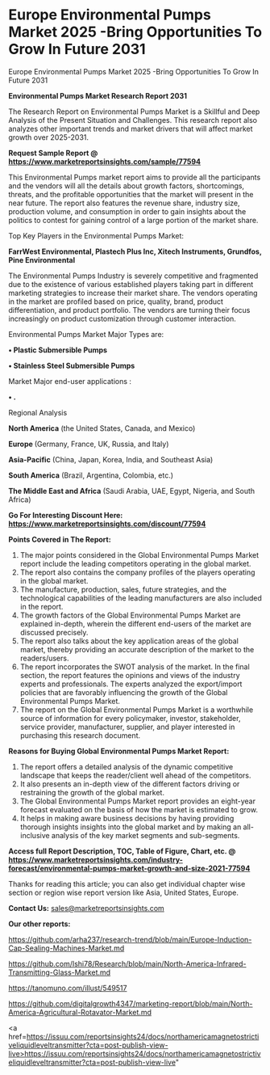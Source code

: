 # Europe Environmental Pumps Market 2025 -Bring Opportunities To Grow In Future 2031
Europe Environmental Pumps Market 2025 -Bring Opportunities To Grow In Future 2031

<strong>Environmental Pumps Market Research Report 2031</strong>

The Research Report on Environmental Pumps Market is a Skillful and Deep Analysis of the Present Situation and Challenges. This research report also analyzes other important trends and market drivers that will affect market growth over 2025-2031.

<strong>Request Sample Report @ <a href=https://www.marketreportsinsights.com/sample/77594>https://www.marketreportsinsights.com/sample/77594</a></strong>

This Environmental Pumps market report aims to provide all the participants and the vendors will all the details about growth factors, shortcomings, threats, and the profitable opportunities that the market will present in the near future. The report also features the revenue share, industry size, production volume, and consumption in order to gain insights about the politics to contest for gaining control of a large portion of the market share.

Top Key Players in the Environmental Pumps Market:

<strong>FarrWest Environmental, Plastech Plus Inc, Xitech Instruments, Grundfos, Pine Environmental</strong>

The Environmental Pumps Industry is severely competitive and fragmented due to the existence of various established players taking part in different marketing strategies to increase their market share. The vendors operating in the market are profiled based on price, quality, brand, product differentiation, and product portfolio. The vendors are turning their focus increasingly on product customization through customer interaction.

Environmental Pumps Market Major Types are:

<strong>• Plastic Submersible Pumps

• Stainless Steel Submersible Pumps</strong>

Market Major end-user applications :

<strong>• .</strong>

Regional Analysis

</u><strong><b>North America</b></strong> (the United States, Canada, and Mexico)

<strong><b>Europe </b></strong>(Germany, France, UK, Russia, and Italy)

<strong><b>Asia-Pacific</b></strong> (China, Japan, Korea, India, and Southeast Asia)

<strong><b>South America</b></strong> (Brazil, Argentina, Colombia, etc.)

<strong><b>The Middle East and Africa</b></strong> (Saudi Arabia, UAE, Egypt, Nigeria, and South Africa)

<strong>Go For Interesting Discount Here: <a href=https://www.marketreportsinsights.com/discount/77594>https://www.marketreportsinsights.com/discount/77594</a></strong>

<strong>Points Covered in The Report:</strong>
<ol>
  <li>The major points considered in the Global Environmental Pumps Market report include the leading competitors operating in the global market.</li>
  <li>The report also contains the company profiles of the players operating in the global market.</li>
  <li>The manufacture, production, sales, future strategies, and the technological capabilities of the leading manufacturers are also included in the report.</li>
  <li>The growth factors of the Global Environmental Pumps Market are explained in-depth, wherein the different end-users of the market are discussed precisely.</li>
  <li>The report also talks about the key application areas of the global market, thereby providing an accurate description of the market to the readers/users.</li>
  <li>The report incorporates the SWOT analysis of the market. In the final section, the report features the opinions and views of the industry experts and professionals. The experts analyzed the export/import policies that are favorably influencing the growth of the Global Environmental Pumps Market.</li>
  <li>The report on the Global Environmental Pumps Market is a worthwhile source of information for every policymaker, investor, stakeholder, service provider, manufacturer, supplier, and player interested in purchasing this research document.</li>
</ol>
<strong>Reasons for Buying Global Environmental Pumps Market Report:</strong>

<ol>
  <li>The report offers a detailed analysis of the dynamic competitive landscape that keeps the reader/client well ahead of the competitors.</li>
  <li>It also presents an in-depth view of the different factors driving or restraining the growth of the global market.</li>
  <li>The Global Environmental Pumps Market report provides an eight-year forecast evaluated on the basis of how the market is estimated to grow.</li>
  <li>It helps in making aware business decisions by having providing thorough insights insights into the global market and by making an all-inclusive analysis of the key market segments and sub-segments.</li>
</ol>
<strong>Access full Report Description, TOC, Table of Figure, Chart, etc. @ <a href=https://www.marketreportsinsights.com/industry-forecast/environmental-pumps-market-growth-and-size-2021-77594>https://www.marketreportsinsights.com/industry-forecast/environmental-pumps-market-growth-and-size-2021-77594</a></strong>


Thanks for reading this article; you can also get individual chapter wise section or region wise report version like Asia, United States, Europe.

<strong>Contact Us:</strong>
sales@marketreportsinsights.com

<strong>Our other reports:</strong>

<a href=https://github.com/arha237/research-trend/blob/main/Europe-Induction-Cap-Sealing-Machines-Market.md>https://github.com/arha237/research-trend/blob/main/Europe-Induction-Cap-Sealing-Machines-Market.md</a>

<a href=https://github.com/Ishi78/Research/blob/main/North-America-Infrared-Transmitting-Glass-Market.md>https://github.com/Ishi78/Research/blob/main/North-America-Infrared-Transmitting-Glass-Market.md</a>

<a href=https://tanomuno.com/illust/549517>https://tanomuno.com/illust/549517</a>

<a href=https://github.com/digitalgrowth4347/marketing-report/blob/main/North-America-Agricultural-Rotavator-Market.md>https://github.com/digitalgrowth4347/marketing-report/blob/main/North-America-Agricultural-Rotavator-Market.md</a>

<a href=https://issuu.com/reportsinsights24/docs/northamericamagnetostrictiveliquidleveltransmitter?cta=post-publish-view-live>https://issuu.com/reportsinsights24/docs/northamericamagnetostrictiveliquidleveltransmitter?cta=post-publish-view-live</a>"
